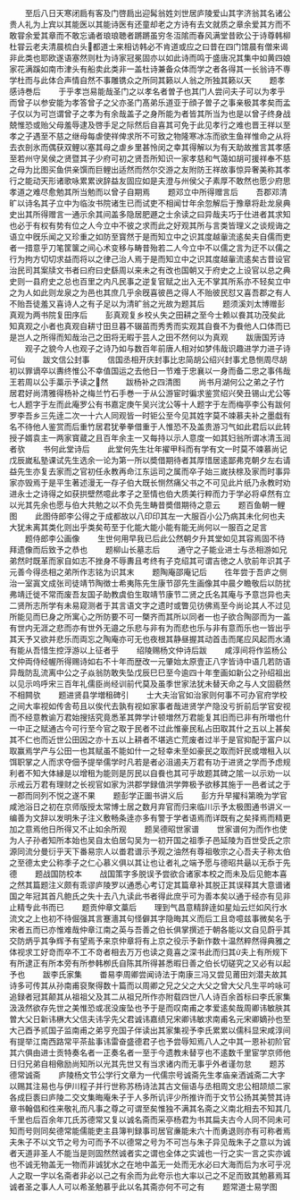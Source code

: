 <!-- { "loadSidebar": true } -->
　　至后八日天寒闭扃有客及门啓扃出迎髯翁姓刘世居庐陵爱山其字济翁其名诸公贵人礼为上宾以其能医以其能诗医有还童却老之方诗有去文就质之章余爱其方而不敢甞余爱其章而不敢忘诵者琅琅聴者蹡蹡虽穷冬沍隂而春风满堂昔欧公于诗尊韩柳杜甞云老夫清晨梳白头都道士来相访韩必不肯道或应之曰昔在四门馆晨有僧来谒非此类也耶欧遂语塞然则杜为诗家冠冕固亦以如此诗而鸣于盛唐况其集中如黄四娘家花满蹊如南市津头有船卖此类非一盖杜诗兼备众体而学之者各得其一长翁诗不専学杜而与此体合声情自然不事雕镌众之所同其籁以人翁之所独其籁以天
　　题孝感诗巻后
　　于乎孝岂易能哉圣门之以孝名者曽子也其门人尝问夫子可以为孝乎而曾子以参安能为孝答曾子之父亦圣门髙弟乐道亚于顔子曽子之事亲极其孝矣而孟子仅以为可岂谓曾子之孝为有余哉盖子之身所能为者皆其所当为也是以曾子终身战兢惟恐或贻父母羞辱逮及啓手足之际然后自喜其可免于此见孝行之难也晋王祥以至孝之子遇至不慈之继母每虐使祥俾求所不可致之物隆寒冰冻而欲生鱼祥惟命之从将去衣剖氷而偶获双鲤以塞其母之虐乡里甚怜闵之幸其得解以为有天助故推言其孝感至若州守吴侯之贤暨其子少府可初之贤吾所知识一家孝慈和气蔼如胡可援祥奉不慈之母为比图买鱼供亲馔而巨鲤出适然而然尔交游之友附防王祥故事惊异奢美称其孝行之能动天形诸歌咏累累谀辞益友固应如是夫澄与州侯父子素厚不敢然也愿少府思孝道之难尽愈勉其所当勉而以曾子自期焉
　　题邓立中所得赠言后
　　吾郡邓清旷以诗名其子立中为临汝书院诸生已而试吏不相闻廿年余忽解后于豫章将赴龙泉典史出其所得赠言一通示余其间盖多隐居肥遯之士余读之曰异哉夫巧于仕进者其求知也必于有权有势有位之人今立中不彼之求而此之好观其所与言类皆理义之谈规诲之语立中旣乐闻之又珍重之如防至寳然于是而知立中之识其度越軰流逺矣夫自儒而吏者一措意乎刀笔筐箧之间心术变移与畴昔殆若二人今立中不以儒之言为迂不以儒之行为拘方切切求益而将以之律己治人焉于是而知立中之识其度越軰流逺矣古昔设官治民司其案牍文书者曰府曰史繇周以来未之有改也国朝又于府史之上设官以总之典史则一县府史之总也百里之内凡民事之逆复官赋之出入无不掌其所系亦不轻矣立中之为人如此则龙泉之为邑也其庶几乎余旣喜彼邑之得人不贻彼民怼又喜吾郡之有人不贻吾徒羞又喜诗人之有子足以为清旷翁之光故为题其后
　　题须溪刘太博赠彭真观为两书院复田序后
　　彭真观复乡校乆失之田耕之至今士赖以飬其功茂矣此知真观之小者也真观自耕寸田旦暮不辍苖而秀秀而实观其自飬不为飬他人口体而已是岂人之所得而知哉治己之田将无暇于芸人之田不然何以为真观
　　跋唐国芳诗
　　观子之貌今人也观子之诗乃如与数百年前唐人相对如梦伟哉识趣进学力进子诗可仙
　　跋文信公封事
　　信国丞相开庆封事比忠简胡公绍兴封事尤恳恻周尽胡初以罪谪卒以夀终惟公不幸值国运之去他日一节难于忠襄以一身而备二忠之事伟哉王若周以公手藁示予读之然
　　跋杨补之四清图
　　尚书月湖何公之弟之子竹居君好尚清雅得杨补之梅兰竹石手巻一于从公游宦时徧求鉴赏绍兴癸丑锡山尤公等七人题字于左而此庵罗公有书嘉定庚午吴兴沈公等十人题字于左而梅亭李公有跋何罗李吾乡三先逹二次一十六人同观皆一时钜公至今见其姓字莫不竦慕夫补之墨戱有名不待他人鉴赏而后重竹居君犹拳拳借重于人惟恐不及盖贵游习气如此君后以此转授子婿袁主一两家寳蔵之且百年余主一又每持以示人意度一如其妇翁所谓冰清玉润者欤
　　书何此堂诗后
　　此堂何先生壮年擢甲科而有学有文一时莫不竦慕尚记戊辰嵗私塾课试先生选余一论为第一所以奬借期待者其厚惜居逺鄙弗克朝夕左右请益先生亦复去家而之官初任永教再命江东运司之属而卒子始三嵗扶榇及家而时事异家亦毁焉于是平生著述漫无一存子伯大既长恻然痛父书之不可见此片纸乃永教时劝进永士之诗得之如获拱壁然噫此孝子之至情也伯大质美行粹而力于学必将卓然有立以光其先余也愿与伯大共勉之以不负先生畴昔奬借期待之意云
　　题百鱼朝一鲤图
　　此图侍郎李公得之于成都故以八印印其左一大服百小公乃病其未化何也夫大犹未离其类化则出乎类矣苟至于化能大能小能有能无尚何以一服百之足言
　　题侍郎李公画像
　　生世何用早我已后此公然朝夕升其堂如见其容焉固不待拜遗像而后致予之恭也
　　题柳山长墓志后
　　通守之子能业进士与丞相游如兄弟然时既革而家自如志不挫身不辱夀且考终有子克绍其可谓吉徳之人欤前年识其子元善今得丞相之弟所作志铭为识其末
　　题陶庵邵庵记后
　　徃年尝于吾庐之侧治一室寘文成张司徒靖节陶徴士希夷陈先生康节邵先生画像其中晨夕瞻敬后以防扰弗靖迁徙不常而废吾友国子助教虞伯生取靖节康节二贤之氏名其庵与予意岂异也夫二贤所志所学有未易窥测者于其言语文字之遗时或瞥见彷佛焉至今尚论其人不过见所能见而巳身之所寓心之所防要不可一槩齐而其所以同者一也子欲合陶邵而为一盖有世内无涯之悲而亦有世外无邉之乐悲与非有为而悲也乐与非有意而乐也一皆出乎其天予又欲并悲乐而両忘之陶庵亦可无也夜根其静昼握其动首击而尾应风起而水涌有能从吾惜生控浮游以上征者乎
　　绍陵赐杨文仲诗后跋
　　咸淳间将作监杨公文仲両侍经幄所得赐诗如右不十年而歴改一元肇始太原壹正八字皆诗中语几若防语异哉防乱流离中公之子焱翁防敢失坠戊辰巳巳至今逾四十年奎画如新公之孙绍祖出以见示呜呼宋三百年礼儒臣尚经训前代莫及虽季世家法犹未替天命之与人文固藐然不相闗欤
　　题进贤县学増租碑引
　　士大夫治官如治家则何事不可办官府学校之间大率视如传舎苟且以俟代去孰有视如家事者哉进贤学产隐没亏折前后学官安视而不经意教谕万君始搜括究竟悉革其弊学计顿増然万君能复其旧而已非有所増也什一中正之赋通古今可行至今官之取于民者不过此惟豪民私占田取其什之五以上甚矣其不仁也而近世公田因之亦十五以上耕者不堪逃亡荒废者过半于是官抑配于富户以取赢焉学产与公田一也其赋虽不能如什一之轻幸未至如豪民之取而奸民或増租入以饵职掌之人而求夺佃予提举儒学时凡若是者必沮遏夫万君有功于进贤之学而予虑规利者不知大体縁是以增租为能则是厉民以自飬也其可乎故题其碑之隂一以示劝一以示戒云万君有理财之长视官如家为洪郡学録值洪学弊极予欲移其施于一邑者试之于一郡而同列不悦之遂不果
　　题彭学正圗书讲义后
　　彭方升早擢科第晩为学官咸池浴日之初在京师版授太常博士居之数月弃官而归来临川示予太极图通书讲义一编善为文辞以发明朱子注义敷畅条逹亦多有警于学者语焉而详既有之矣择焉而精更加之意焉他日所得又不止如余所观
　　题吴德昭世家谱
　　世家谱何为而作也使为人子孙者知所本始也吴自太伯居勾吴为一初开国之祖季子邑延陵为百世受氏之宗源同流分曼衍乎天下番易宗人以畨君谱示予观之油然有尊祖敬宗之心吾夫子称太伯之至德太史公称季子之仁心慕义俱以其让也让者礼之端予愿与德昭共朂以无忝于先德
　　题战国防校本
　　战国策字多脱误予尝欲合诸家本校之而未及后见鲍本喜之然其篇题注义颇有乖谬庐陵罗以通悉心考订定其篇章补其脱正其误释其大意谱诸国之年冠其首凡鲍氏之失十去八九读此书者得此庶乎可为善本矣以通于经亦有见非止精专此书而已
　　题贡仲章文藁后
　　理到气昌意精辞逹如星灿云烂如风行水流文之上也初不待倔强其言蹇濇其句怪僻其字隐晦其义而后工且竒噫兹事微矣名于宋者五而已亦惟难哉仲章江南之英与吾善之伯长俱掌撰述于朝各能以文自见蔚乎其交防炳乎其争辉予有望焉予来京仲章将有上京之役示予新作数十温然粹然得典雅之体视求工好竒而卒不工不竒者相去万万也读之竟喜之深书此而归其夫上有所规下有所逮正有所本旁有所参韩栁氏自陈其所得甚悉暇日善之伯长切磋究之又必有以起予也
　　跋李氏家集
　　畨易李周卿尝闻诗法于南康三冯又尝见莆田刘潜夫故其诗多可传其从孙南甫裒聚得数十篇而以周卿之兄之父之大父之曾大父凡生平吟咏可追録者冠其颠其从祖祖父及其二从祖兄所作亦附载四世八人诗百余首标曰李氏家集汲汲然欲存先世之美惟恐或冺没废坠也予于是而叹南甫之孝爱逺矣哉周卿讳敏肤其曽大父日新讳楙大父信夫讳孚先父君诚讳嘉绩兄宋卿讳敏求南甫名元宋卿嫡孙也至大己酉予贰国子监南甫之弟亨充国子伴读出其家集视予李氏累累以儒科显宋咸淳间有提举江南西路常平茶盐事讳雷奋盛德君子也予尝辱知焉八人之中其一恩补初阶官其六俱由进士贡特奏名者一正奏名者一至于今遗教未替亨也不逺数千里宦学京师他日归兄弟自相儆励尚知所以光其先世又有当求诸内而无事乎外者谨勿怠
　　题苏德常诚斋
　　庐陵杨文节公学行文章为一代儒宗号诚斋先生孝庙亲洒诚斋二大字以赐其注易也与伊川程子并行世称苏杨诗法其古文俪语与丞相周文忠公相颉颃二家各成巨袠曰庐陵二交文集晦庵朱子于人多所讥评少所推许而于文节公扬其美赞其诗章书翰倡和徃来敬礼而凡事之尊之可谓至矣惟独不满其名斋之义南北相去不知其几千里也后百余年兀氏苏德常又复以诚名斋而采亭杨君为书其扁夫古今人同不同未可知而号则同矣德常能儒能吏主县簿判録事司居官亷能未六十而勇退则亦有可称者焉夫朱子不以文节之号为可而予不以德常之号为不可岂与朱子异见哉朱子之意以为诚者天道非圣人不能当是则固然然诚者实之谓也全体之实诚也一行之实一言之实亦诚也不诚无物盖无一物而非诚犹水之在地中盖无一处而无水必曰大海而后为水可乎况人之取一字以名斋者非必以己之有余而为此夸示也大率以己之不足而致其勉慕焉耳诚者圣之事人人可以希圣勉慕乎此以名其斋亦何不可之有
　　题常道士易学图
